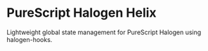 # PureScript Halogen Helix

Lightweight global state management for PureScript Halogen using halogen-hooks.
